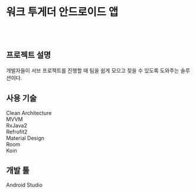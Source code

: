 # 워크 투게더 안드로이드 앱
<br></br>
## 프로젝트 설명

개발자들이 서브 프로젝트를 진행할 때 팀을 쉽게 모으고 찾을 수 있도록 도와주는 솔루션이다.

## 사용 기술

Clean Architecture <br> MVVM <br> RxJava2 <br> Refrofit2 <br> Material Design <br> Room <br> Koin

## 개발 툴

Android Studio
